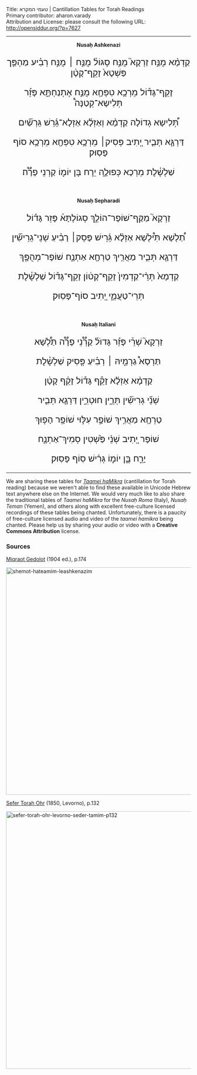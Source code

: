 <html>
<head></head>
<body>
Title: טעמי המקרא | Cantillation Tables for Torah Readings<br />
Primary contributor: aharon.varady<br />
Attribution and License: please consult the following URL: <a href="http://opensiddur.org/?p=7627">http://opensiddur.org/?p=7627</a>
<p />
<hr />

<div style="margin-left: auto;margin-right: auto; text-align: center;"><strong>Nusaḥ Ashkenazi</strong>
<span style="font-size: x-large; text-align: center;" class="scribe">

קַדְמָ֨א מֻנַּ֣ח זַרְקָא֮ מֻנַּ֣ח סֶגּוֹל֒ מֻנַּ֣ח ׀ מֻנַּ֣ח רְבִ֗יע מַהְפַּ֤ך פַּשְׁטָא֙ זָקֵף־קָטָ֔ן

 זָקֵף־גָּד֕וֹל מֵרְכָ֥א טִפְּחָ֖א מֻנַּ֣ח אֶתְנַחְתָּ֑א פָּזֵ֡ר תְּלִישָא־קְטַנָּה֩

 תְּ֠לִישָא גְדוֹלָה קַדְמָ֨א וְאַזְלָ֜א אַזְלָא־גֵּ֜רֵשׁ גֵּרְשַׁ֞יִם

 דַּרְגָּ֧א תְּבִ֛יר יְ֚תִיב פְּסִיק׀ מֵרְכָ֥א טִפְּחָ֖א מֵרְכָ֥א סוֹף פָּסֽוּק׃

 שַׁלְשֶׁ֓לֶת מֵרְכָא כְּפוּלָ֦ה יֵרֶח בֶּן יוֹמ֪וֹ קַרְנֵי פָרָ֟ה׃
</span></div>


&nbsp;
<div style="margin-left: auto;margin-right: auto; text-align: center;"><strong>Nusaḥ Sepharadi</strong>
<span style="font-size: x-large; text-align: center;" class="scribe">

זַרְקָא֮  מַקַּף־שׁוֹפָר־הוֹלֵ֣ךְ סְגוֹלְתָּא֒ פָּזֵר גָּד֡וֹל

תַ֠לְשָׁא תִּ֩ילְשָׁא אַזְלָ֨א גֵּ֜רֵישׁ פָּסֵק׀ רָבִ֗יעַ שְׁנֵי־גֵרֵישִׁ֞ין

דַּרְגָ֧א תְּבִ֛יר מַאֲרִ֥יךְ טַרְחָ֖א אַתְנָ֑ח שׁוֹפָר־מְהֻפָּ֤ךְ

קַדְמָא֙ תְּרֵ֨י־קַדְמִין֙ זָקֵף־קָט֔וֹן זָקֵף־גָּד֕וֹל שַׁלְשֶׁ֓לֶת

תְּרֵי־טַעֲמֵ֦י יְ֚תִיב סוֹף־פָּסֽוּק׃
</span></div>


&nbsp;
<div style="margin-left: auto;margin-right: auto; text-align: center;"><strong>Nusaḥ Italiani</strong>
<span style="font-size: x-large; text-align: center;" class="scribe">

זַרְקָא֮ שְׁרֵ֒י פָּזֵ֡ר גָּדוֺל֡ קַרְ֟נֵי פָרָ֟ה תַּלְ֠שָׁא 

תַּרְסָא֩ גַרְמֵ֤יהּ ׀ רְבִ֗יעַ פְּ֤סִיק שַׁלְשֶׁ֓לֶת 

קַדְמָ֨א אַזְלָ֜א זָקֵ֕ף גָּד֕וֹל זָקֵ֔ף קָטָ֔ן 

שְׁנֵ֞י גְרִישִׁ֞ין תְּרֵ֦ין חוּטְרִ֦ין דַּרְגָ֧א תְּבִ֛יר 

טַרְחָ֖א מַאֲרִ֥יךְ שׁוֹפָ֣ר עִלּ֣וּי שׁוֹפָ֤ר הָפ֤וּךְ 

שׁוֹפָר יְ֚תִיב שְׁנֵ֨י פַּ֙שְׁטִין סְמִיךְ־אַתְנָ֑ח 

יָרֵ֪ח בֶּ֪ן יוֹמ֪וֹ גְּרִ֜ישׁ סֽוֹף פָּסֽוּק׃
</span></div>


<hr />
We are sharing these tables for <em><a href="http://en.wikipedia.org/wiki/Cantillation">Taamei haMikra</a></em> (cantillation for Torah reading) because we weren't able to find these available in Unicode Hebrew text anywhere else on the Internet. We would very much like to also share the traditional tables of <em>Taamei haMikra</em> for the <em>Nusaḥ Roma</em> (Italy), <em>Nusaḥ Teman</em> (Yemen), and others along with excellent free-culture licensed recordings of these tables being chanted. Unfortunately, there is a paucity of free-culture licensed audio and video of the <em>taamei hamikra</em> being chanted. Please help us by sharing your audio or video with a <strong>Creative Commons Attribution</strong> license.

<h3>Sources</h3>

<a href="https://books.google.com/books?id=Ns43AQAAMAAJ&lpg=PA174&ots=-BW34s1AAo&dq=%D7%A9%D7%9E%D7%95%D7%AA%20%D7%94%D7%98%D7%A2%D7%9E%D7%99%D7%9D%20%D7%9C%D7%90%D7%A9%D7%9B%D7%A0%D7%96%D7%99%D7%9D&pg=PA174#v=onepage&q&f=false">Miqraot Gedolot</a> (1904 ed.), p.174

<a href="https://opensiddur.org/wp-content/uploads/2013/08/shemot-hateamim-leashkenazim.png"><img src="https://opensiddur.org/wp-content/uploads/2013/08/shemot-hateamim-leashkenazim.png" alt="shemot-hateamim-leashkenazim" width="1361" height="619" class="aligncenter size-full wp-image-14372" /></a>

<a href="http://www.hebrewbooks.org/40100">Sefer Torah Ohr</a> (1850, Levorno), p.132

<a href="https://opensiddur.org/wp-content/uploads/2013/08/Sefer-Torah-Ohr-Levorno-Seder-Tamim-p132.png"><img src="https://opensiddur.org/wp-content/uploads/2013/08/Sefer-Torah-Ohr-Levorno-Seder-Tamim-p132-935x1024.png" alt="sefer-torah-ohr-levorno-seder-tamim-p132" width="640" height="701" class="aligncenter size-large wp-image-14377" /></a>
</body>
</html>